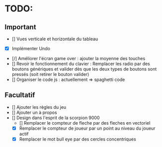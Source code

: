 # TODO:

## Important
* [] Vues verticale et horizontale du tableau
* [X] Implémenter Undo
* [/] Améliorer l'écran game over : ajouter la moyenne des touches
* [] Revoir le fonctionnement du clavier : Remplacer les radio par des boutons génériques et valider dès que les deux types de boutons sont pressés (soit retirer le bouton valider)
* [] Organiser le code js : actuellement => spaghetti code

## Facultatif
* [] Ajouter les règles du jeu
* [] Ajouter un à propos
* [] Design dans l'esprit de la scorpion 9000
    * [] Remplacer le compteur de fleche par des fleches en vectoriel
    * [X] Remplacer le compteur de joueur par un point au niveau du joueur actif
    * [X] Remplacer le mot bull eye par des cercles concentriques
